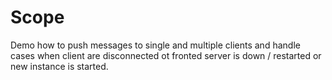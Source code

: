 # Scope
Demo how to push messages to single and multiple clients and handle cases when client are disconnected ot fronted server is down / restarted or new instance is started.